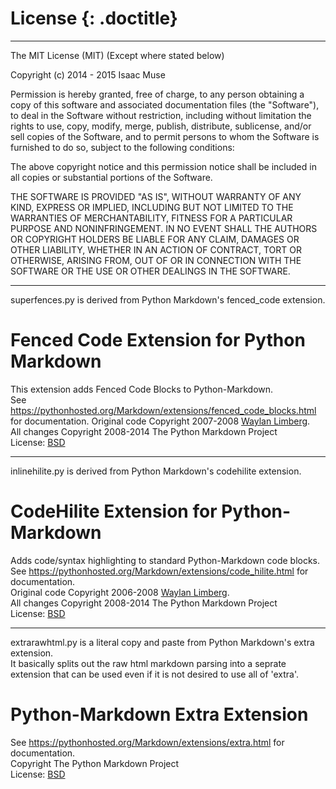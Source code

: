 # License {: .doctitle}

---

The MIT License (MIT) (Except where stated below)

Copyright (c) 2014 - 2015 Isaac Muse

Permission is hereby granted, free of charge, to any person obtaining a copy
of this software and associated documentation files (the "Software"), to deal
in the Software without restriction, including without limitation the rights
to use, copy, modify, merge, publish, distribute, sublicense, and/or sell
copies of the Software, and to permit persons to whom the Software is
furnished to do so, subject to the following conditions:

The above copyright notice and this permission notice shall be included in all
copies or substantial portions of the Software.

THE SOFTWARE IS PROVIDED "AS IS", WITHOUT WARRANTY OF ANY KIND, EXPRESS OR
IMPLIED, INCLUDING BUT NOT LIMITED TO THE WARRANTIES OF MERCHANTABILITY,
FITNESS FOR A PARTICULAR PURPOSE AND NONINFRINGEMENT. IN NO EVENT SHALL THE
AUTHORS OR COPYRIGHT HOLDERS BE LIABLE FOR ANY CLAIM, DAMAGES OR OTHER
LIABILITY, WHETHER IN AN ACTION OF CONTRACT, TORT OR OTHERWISE, ARISING FROM,
OUT OF OR IN CONNECTION WITH THE SOFTWARE OR THE USE OR OTHER DEALINGS IN THE
SOFTWARE.

-----------------------------
superfences.py is derived from Python Markdown's fenced_code extension.

Fenced Code Extension for Python Markdown  
 =========================================  
This extension adds Fenced Code Blocks to Python-Markdown.  
See <https://pythonhosted.org/Markdown/extensions/fenced_code_blocks.html>
for documentation.
Original code Copyright 2007-2008 [Waylan Limberg](http://achinghead.com/).  
All changes Copyright 2008-2014 The Python Markdown Project  
License: [BSD](http://www.opensource.org/licenses/bsd-license.php)

------------------------------
inlinehilite.py is derived from Python Markdown's codehilite extension.

CodeHilite Extension for Python-Markdown  
 ========================================  
Adds code/syntax highlighting to standard Python-Markdown code blocks.  
See <https://pythonhosted.org/Markdown/extensions/code_hilite.html>
for documentation.  
Original code Copyright 2006-2008 [Waylan Limberg](http://achinghead.com/).  
All changes Copyright 2008-2014 The Python Markdown Project  
License: [BSD](http://www.opensource.org/licenses/bsd-license.php)

------------------------------
extrarawhtml.py is a literal copy and paste from Python Markdown's extra extension.  
It basically splits out the raw html markdown parsing into a seprate extension that can be used even if it is not desired to use all of 'extra'.

Python-Markdown Extra Extension  
 ===============================  
See <https://pythonhosted.org/Markdown/extensions/extra.html>
for documentation.  
Copyright The Python Markdown Project  
License: [BSD](http://www.opensource.org/licenses/bsd-license.php)
